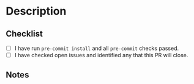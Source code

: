 # Description

<!--
  Describe the change that this pull request makes and how it is implemented.
-->

## Checklist

- [ ] I have run `pre-commit install` and all `pre-commit` checks passed.
- [ ] I have checked open issues and identified any that this PR will close.

## Notes

<!--
  Add any extra notes or detail. Link any issues that this PR will close, i.e. closes #10

  https://docs.github.com/en/issues/tracking-your-work-with-issues/linking-a-pull-request-to-an-issue#linking-a-pull-request-to-an-issue-using-a-keyword

  Closes #10
-->
